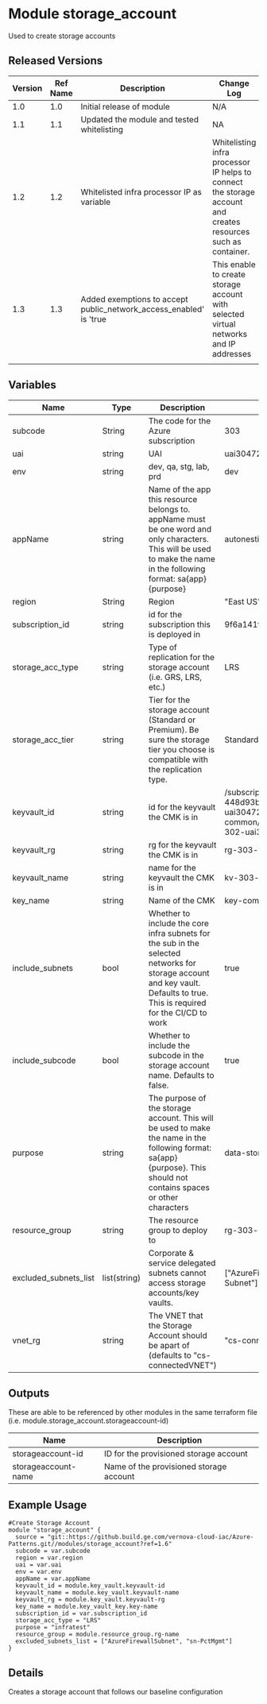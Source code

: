 # Module storage_account

Used to create storage accounts

## Released Versions

| Version | Ref Name | Description                                                                               | Change Log                                                                                                                                                                                                  |
| ------- | -------- | ----------------------------------------------------------------------------------------- | ----------------------------------------------------------------------------------------------------------------------------------------------------------------------------------------------------------- |
| 1.0     | 1.0      | Initial release of module                                                                 | N/A                                                                                                                                                                                                         |
| 1.1     | 1.1      | Updated the module and tested whitelisting                                          | NA                                     |
| 1.2     | 1.2      | Whitelisted infra processor IP as variable                                                       | Whitelisting infra processor IP helps to connect the storage account and creates resources such as container. |
| 1.3     | 1.3     | Added exemptions to accept public_network_access_enabled' is 'true                                              | This enable to create storage account with selected virtual networks and IP addresses                 |
                                                                        |

## Variables

| Name                  | Type         | Description                                                                                                                                                                | Example                                                                                                                                                  | Optional?                  |
| --------------------- | ------------ | -------------------------------------------------------------------------------------------------------------------------------------------------------------------------- | -------------------------------------------------------------------------------------------------------------------------------------------------------- | -------------------------- |
| subcode               | String       | The code for the Azure subscription                                                                                                                                        | 303                                                                                                                                                      | No                         |
| uai                   | string       | UAI                                                                                                                                                                        | uai3047228                                                                                                                                               | No                         |
| env                   | string       | dev, qa, stg, lab, prd                                                                                                                                                     | dev                                                                                                                                                      | No                         |
| appName               | string       | Name of the app this resource belongs to. appName must be one word and only characters. This will be used to make the name in the following format: sa{app}{purpose}       | autonesting                                                                                                                                              | No                         |
| region                | String       | Region                                                                                                                                                                     | "East US" or "West Europe"                                                                                                                               | No                         |
| subscription_id       | string       | id for the subscription this is deployed in                                                                                                                                | 9f6a141f-2b42-4d6e-a851-0734d997b62e                                                                                                                     | No                         |
| storage_acc_type      | string       | Type of replication for the storage account (i.e. GRS, LRS, etc.)                                                                                                          | LRS                                                                                                                                                      | No                         |
| storage_acc_tier      | string       | Tier for the storage account (Standard or Premium). Be sure the storage tier you choose is compatible with the replication type.                                           | Standard                                                                                                                                                 | Yes (Defaults to Standard) |
| keyvault_id           | string       | id for the keyvault the CMK is in                                                                                                                                          | /subscriptions/bd0082b8-fd17-4360-97b4-448d93bedd2b/resourceGroups/rg-302-uai3047228-common/providers/Microsoft.KeyVault/vaults/kv-302-uai3047228-common | No                         |
| keyvault_rg           | string       | rg for the keyvault the CMK is in                                                                                                                                          | rg-303-uai3047228-common                                                                                                                                 | No                         |
| keyvault_name         | string       | name for the keyvault the CMK is in                                                                                                                                        | kv-303-uai3047228-common                                                                                                                                 | No                         |
| key_name              | string       | Name of the CMK                                                                                                                                                            | key-common                                                                                                                                               | No                         |
| include_subnets       | bool         | Whether to include the core infra subnets for the sub in the selected networks for storage account and key vault. Defaults to true. This is required for the CI/CD to work | true                                                                                                                                                     | Yes                        |
| include_subcode       | bool         | Whether to include the subcode in the storage account name. Defaults to false.                                                                                             | true                                                                                                                                                     | Yes                        |
| purpose               | string       | The purpose of the storage account. This will be used to make the name in the following format: sa{app}{purpose}. This should not contains spaces or other characters      | data-store                                                                                                                                               | No                         |
| resource_group        | string       | The resource group to deploy to                                                                                                                                            | rg-303-uai3047228-common                                                                                                                                 | No                         |
| excluded_subnets_list | list(string) | Corporate & service delegated subnets cannot access storage accounts/key vaults.                                                                                           | ["AzureFirewallSubnet", "sn-PctMgmt", "ANF-Subnet"]                                                                                                      | no                         |
| vnet_rg               | string       | The VNET that the Storage Account should be apart of (defaults to "cs-connectedVNET")                                                                                      | "cs-connectedVNET-dr"                                                                                                                                    | Yes                        |

## Outputs

These are able to be referenced by other modules in the same terraform file (i.e. module.storage_account.storageaccount-id)

| Name                | Description                             |
| ------------------- | --------------------------------------- |
| storageaccount-id   | ID for the provisioned storage account  |
| storageaccount-name | Name of the provisioned storage account |

## Example Usage

```
#Create Storage Account
module "storage_account" {
  source = "git::https://github.build.ge.com/vernova-cloud-iac/Azure-Patterns.git//modules/storage_account?ref=1.6"
  subcode = var.subcode
  region = var.region
  uai = var.uai
  env = var.env
  appName = var.appName
  keyvault_id = module.key_vault.keyvault-id
  keyvault_name = module.key_vault.keyvault-name
  keyvault_rg = module.key_vault.keyvault-rg
  key_name = module.key_vault_key.key-name
  subscription_id = var.subscription_id
  storage_acc_type = "LRS"
  purpose = "infratest"
  resource_group = module.resource_group.rg-name
  excluded_subnets_list = ["AzureFirewallSubnet", "sn-PctMgmt"]
}
```

## Details

Creates a storage account that follows our baseline configuration
